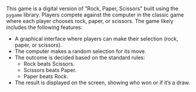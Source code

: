This game is a digital version of "Rock, Paper, Scissors" built using the `pygame` library. Players compete against the computer in the classic game where each player chooses rock, paper, or scissors. The game likely includes the following features:

- A graphical interface where players can make their selection (rock, paper, or scissors).
- The computer makes a random selection for its move.
- The outcome is decided based on the standard rules:
  - Rock beats Scissors.
  - Scissors beats Paper.
  - Paper beats Rock.
- The result is displayed on the screen, showing who won or if it’s a draw.
  